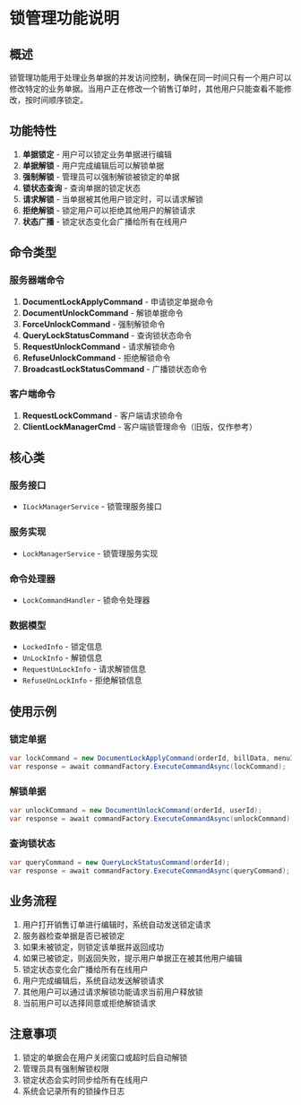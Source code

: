 # 锁管理功能说明

## 概述

锁管理功能用于处理业务单据的并发访问控制，确保在同一时间只有一个用户可以修改特定的业务单据。当用户正在修改一个销售订单时，其他用户只能查看不能修改，按时间顺序锁定。

## 功能特性

1. **单据锁定** - 用户可以锁定业务单据进行编辑
2. **单据解锁** - 用户完成编辑后可以解锁单据
3. **强制解锁** - 管理员可以强制解锁被锁定的单据
4. **锁状态查询** - 查询单据的锁定状态
5. **请求解锁** - 当单据被其他用户锁定时，可以请求解锁
6. **拒绝解锁** - 锁定用户可以拒绝其他用户的解锁请求
7. **状态广播** - 锁定状态变化会广播给所有在线用户

## 命令类型

### 服务器端命令

1. **DocumentLockApplyCommand** - 申请锁定单据命令
2. **DocumentUnlockCommand** - 解锁单据命令
3. **ForceUnlockCommand** - 强制解锁命令
4. **QueryLockStatusCommand** - 查询锁状态命令
5. **RequestUnlockCommand** - 请求解锁命令
6. **RefuseUnlockCommand** - 拒绝解锁命令
7. **BroadcastLockStatusCommand** - 广播锁状态命令

### 客户端命令

1. **RequestLockCommand** - 客户端请求锁命令
2. **ClientLockManagerCmd** - 客户端锁管理命令（旧版，仅作参考）

## 核心类

### 服务接口
- `ILockManagerService` - 锁管理服务接口

### 服务实现
- `LockManagerService` - 锁管理服务实现

### 命令处理器
- `LockCommandHandler` - 锁命令处理器

### 数据模型
- `LockedInfo` - 锁定信息
- `UnLockInfo` - 解锁信息
- `RequestUnLockInfo` - 请求解锁信息
- `RefuseUnLockInfo` - 拒绝解锁信息

## 使用示例

### 锁定单据
```csharp
var lockCommand = new DocumentLockApplyCommand(orderId, billData, menuId);
var response = await commandFactory.ExecuteCommandAsync(lockCommand);
```

### 解锁单据
```csharp
var unlockCommand = new DocumentUnlockCommand(orderId, userId);
var response = await commandFactory.ExecuteCommandAsync(unlockCommand);
```

### 查询锁状态
```csharp
var queryCommand = new QueryLockStatusCommand(orderId);
var response = await commandFactory.ExecuteCommandAsync(queryCommand);
```

## 业务流程

1. 用户打开销售订单进行编辑时，系统自动发送锁定请求
2. 服务器检查单据是否已被锁定
3. 如果未被锁定，则锁定该单据并返回成功
4. 如果已被锁定，则返回失败，提示用户单据正在被其他用户编辑
5. 锁定状态变化会广播给所有在线用户
6. 用户完成编辑后，系统自动发送解锁请求
7. 其他用户可以通过请求解锁功能请求当前用户释放锁
8. 当前用户可以选择同意或拒绝解锁请求

## 注意事项

1. 锁定的单据会在用户关闭窗口或超时后自动解锁
2. 管理员具有强制解锁权限
3. 锁定状态会实时同步给所有在线用户
4. 系统会记录所有的锁操作日志